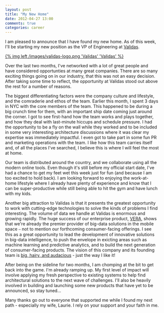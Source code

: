 ```yaml
---
layout: post
title: "My New Home"
date: 2012-04-27 13:00
comments: true
categories: career
---
```


I am pleased to announce that I have found my new home. As of this week, I'll be starting my new position as the VP of Engineering at [Validas](http://www.validas.com/).

[{% img left /images/validas-logo.png 'Validas' 'Validas' %}](http://www.validas.com/)

Over the last two months, I've networked with a lot of great people and have considered opportunties at many great companies. There are so many exciting things going on in our industry, that this was not an easy decision. After taking some time to reflect, the opportunity at Validas stood out above the rest for a number of reasons.

<!-- MORE -->

The biggest differentiating factors were the company culture and lifestyle, and the comraderie and ethos of the team. Earlier this month, I spent 3 days in NYC with the core members of the team. This happened to be during a big crunch time for them, with an important ship date coming just around the corner. I got to see first-hand how the team works and plays together, and how they deal with last-minute hiccups and schedule pressure. I had the opportunity to be a fly on the wall while they worked and to be included in some very interesting architecture discussions where it was clear my expertise was immediately impactful. I even got to take part in some fun PR and marketing operations with the team. I like how this team carries itself and, of all the places I've searched, I believe this is where I will feel the most at home.

Our team is distributed around the country, and we collaborate using all the modern online tools. Even though it's still before my official start date, I've had a chance to get my feet wet this week just for fun (and because I am too excited to hold back). I am looking forward to enjoying the work-at-home lifestyle where I already have plenty of experience and know that I can be super-productive while still being able to hit the gym and have lunch with my kids.

Another big attraction to Validas is that it presents the greatest opportunity to work with cutting-edge technologies to solve the kinds of problems I find interesting. The volume of data we handle at Validas is enormous and growing rapidly. The huge success of our enterprise product, [VERA](http://www.validas.com/solutions/vera-for-enterprise/), shows that we're already the premier provider of big-data solutions in the mobile space ⎯ not to mention our forthcoming consumer-facing offerings. I see this as a great opportunity to lead the development of innovative solutions in big-data intelligence, to push the envelope in exicting areas such as machine learning and predictive analytics, and to build the next generation of consumer-facing products. The vision of this company and its founding team is [big, hairy, and audacious](http://en.wikipedia.org/wiki/Big_Hairy_Audacious_Goal) - just the way I like it!

After being on the sideline for two months, I am chomping at the bit to get back into the game. I'm already ramping up. My first level of impact will involve applying my fresh perspective to existing systems to help find architectural solutions to the next wave of challenges. I'll also be heavily involved in building and launching some new products that have yet to be announced, so stay tuned...

Many thanks go out to everyone that supported me while I found my next path - especially my wife, Laurie. I rely on your support and your faith in me.
